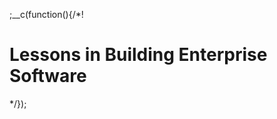 
;__c(function(){/*!

# Lessons in Building Enterprise Software



[//]: # (@~|lessons-in-building-enterprise-software-part-1|~@)

*/});

